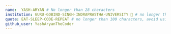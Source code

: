 ```yaml
---
name:  YASH-ARYAN # No longer than 28 characters
institution: GURU-GOBIND-SINGH-INDRAPRASTHA-UNIVERSITY 🚩 # no longer than 58 characters
quote: EAT-SLEEP-CODE-REPEAT # no longer than 100 characters, avoid using quotes(") to guarantee the format remains the same.
github_user: YashAryanTheCoder
---
```

